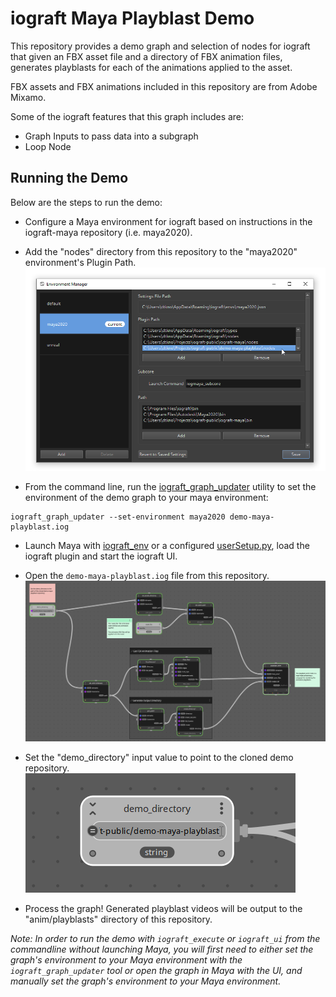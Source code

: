 # iograft Maya Playblast Demo

This repository provides a demo graph and selection of nodes for iograft that given an FBX asset file and a directory of FBX animation files, generates playblasts for each of the animations applied to the asset.

FBX assets and FBX animations included in this repository are from Adobe Mixamo.

Some of the iograft features that this graph includes are:
- Graph Inputs to pass data into a subgraph
- Loop Node

## Running the Demo

Below are the steps to run the demo:

- Configure a Maya environment for iograft based on instructions in the iograft-maya repository (i.e. maya2020).

- Add the "nodes" directory from this repository to the "maya2020" environment's Plugin Path.
![Updating the maya environment Plugin path](images/environment_manager.png)

- From the command line, run the [iograft_graph_updater](https://docs.iograft.com/getting-started/iograft-commands#iograft_graph_updater) utility to set the environment of the demo graph to your maya environment:
```
iograft_graph_updater --set-environment maya2020 demo-maya-playblast.iog
```

- Launch Maya with [iograft_env](https://github.com/iograft/iograft-maya#iograft_env) or a configured [userSetup.py](https://github.com/iograft/iograft-maya#usersetuppy), load the iograft plugin and start the iograft UI.

- Open the `demo-maya-playblast.iog` file from this repository.
![The loaded graph](images/loaded_graph.png)

- Set the "demo_directory" input value to point to the cloned demo repository.
![Set the demo_directory](images/demo_directory.png)

- Process the graph! Generated playblast videos will be output to the "anim/playblasts" directory of this repository.

_Note: In order to run the demo with `iograft_execute` or `iograft_ui` from the commandline without launching Maya, you will first need to either set the graph's environment to your Maya environment with the `iograft_graph_updater` tool or open the graph in Maya with the UI, and manually set the graph's environment to your Maya environment._
